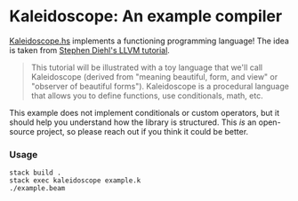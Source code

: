 # Kaleidoscope: An example compiler

[Kaleidoscope.hs](Kaleidoscope.hs) implements a functioning programming language!
The idea is taken from [Stephen Diehl's LLVM tutorial](http://www.stephendiehl.com/llvm/).

> This tutorial will be illustrated with a toy language that we'll call Kaleidoscope
> (derived from "meaning beautiful, form, and view" or "observer of beautiful forms").
> Kaleidoscope is a procedural language that allows you to define functions,
> use conditionals, math, etc.

This example does not implement conditionals or custom operators,
but it should help you understand how the library is structured.
This _is_ an open-source project, so please reach out if you think it could be better.


### Usage

```
stack build .
stack exec kaleidoscope example.k
./example.beam
```
